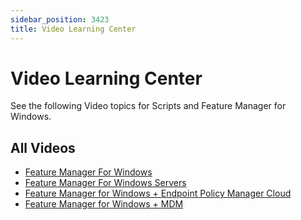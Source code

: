 ```yaml
---
sidebar_position: 3423
title: Video Learning Center
---
```


# Video Learning Center

See the following Video topics for Scripts and Feature Manager for Windows.

## All Videos

* [Feature Manager For Windows](../../Video/Feature/Windows "Feature Manager For Windows")
* [Feature Manager For Windows Servers](../../Video/Feature/WindowsServers "Feature Manager For Windows Servers")
* [Feature Manager for Windows + Endpoint Policy Manager Cloud](../../Video/Feature/Cloud "Feature Manager for Windows + Endpoint Policy Manager Cloud")
* [Feature Manager for Windows + MDM](../../Video/Feature/MDM "Feature Manager for Windows + MDM")